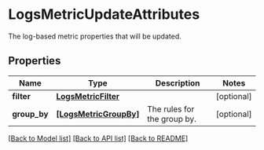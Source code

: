 # LogsMetricUpdateAttributes

The log-based metric properties that will be updated.

## Properties
Name | Type | Description | Notes
------------ | ------------- | ------------- | -------------
**filter** | [**LogsMetricFilter**](LogsMetricFilter.md) |  | [optional] 
**group_by** | [**[LogsMetricGroupBy]**](LogsMetricGroupBy.md) | The rules for the group by. | [optional] 

[[Back to Model list]](README.md#documentation-for-models) [[Back to API list]](README.md#documentation-for-api-endpoints) [[Back to README]](README.md)


